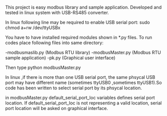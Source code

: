 This project is easy modbus library and sample application.
Developed and tested in linux system with USB-RS485 converter.

In linux following line may be required to enable USB serial port:
    sudo chmod a+rw /dev/ttyUSBx

You have to have installed required modules shown in *.py files.
To run codes place following files into same directory:

-modbusmaslib.py (Modbus RTU library)
-modbusMaster.py (Modbus RTU sample application)
-pk.py (Graphical user interface)

Then type 
python modbusMaster.py

In linux ,if there is more than one USB serial port, the same phsycal USB port may have different name (sometimes ttyUSB0 ,sometimes ttyUSB1).So code has been written to select serial port by its phsycal location.

in modbusMaster.py default_serial_port_loc variables defines serial port location.
If default_serial_port_loc is not representing a valid location, serial port location will be asked on graphical interface.